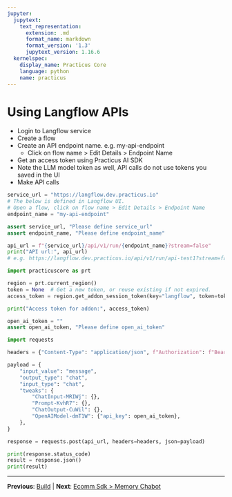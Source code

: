 ```yaml
---
jupyter:
  jupytext:
    text_representation:
      extension: .md
      format_name: markdown
      format_version: '1.3'
      jupytext_version: 1.16.6
  kernelspec:
    display_name: Practicus Core
    language: python
    name: practicus
---
```


# Using Langflow APIs

- Login to Langflow service
- Create a flow
- Create an API endpoint name. e.g. my-api-endpoint
    - Click on flow name > Edit Details > Endpoint Name
- Get an access token using Practicus AI SDK
- Note the LLM model token as well, API calls do not use tokens you saved in the UI
- Make API calls

```python
service_url = "https://langflow.dev.practicus.io"
# The below is defined in Langflow UI.
# Open a flow, click on flow name > Edit Details > Endpoint Name
endpoint_name = "my-api-endpoint"
```

```python
assert service_url, "Please define service_url"
assert endpoint_name, "Please define endpoint_name"

api_url = f"{service_url}/api/v1/run/{endpoint_name}?stream=false"
print("API url:", api_url)
# e.g. https://langflow.dev.practicus.io/api/v1/run/api-test1?stream=false
```

```python
import practicuscore as prt

region = prt.current_region()
token = None  # Get a new token, or reuse existing if not expired.
access_token = region.get_addon_session_token(key="langflow", token=token)
```

```python
print("Access token for addon:", access_token)
```

```python
open_ai_token = ""
assert open_ai_token, "Please define open_ai_token"
```

```python
import requests

headers = {"Content-Type": "application/json", f"Authorization": f"Bearer {access_token}"}

payload = {
    "input_value": "message",
    "output_type": "chat",
    "input_type": "chat",
    "tweaks": {
        "ChatInput-MRIWj": {},
        "Prompt-KvhR7": {},
        "ChatOutput-CuWil": {},
        "OpenAIModel-dmT1W": {"api_key": open_ai_token},
    },
}

response = requests.post(api_url, headers=headers, json=payload)

print(response.status_code)
result = response.json()
print(result)
```


---

**Previous**: [Build](../agentic/build.md) | **Next**: [Ecomm Sdk > Memory Chabot](../ecomm-sdk/memory-chabot.md)
